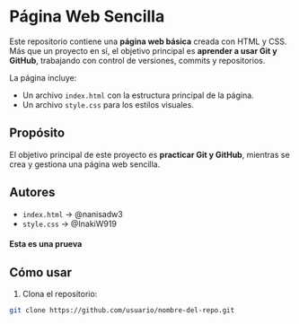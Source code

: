 # Página Web Sencilla

Este repositorio contiene una **página web básica** creada con HTML y CSS.  
Más que un proyecto en sí, el objetivo principal es **aprender a usar Git y GitHub**, trabajando con control de versiones, commits y repositorios.

La página incluye:

- Un archivo `index.html` con la estructura principal de la página.  
- Un archivo `style.css` para los estilos visuales.

## Propósito

El objetivo principal de este proyecto es **practicar Git y GitHub**, mientras se crea y gestiona una página web sencilla.

## Autores

- `index.html` → @nanisadw3  
- `style.css` → @InakiW919

#### Esta es una prueva
## Cómo usar

1. Clona el repositorio:  
```bash
git clone https://github.com/usuario/nombre-del-repo.git


